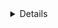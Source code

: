 <!-- <img align="left" src="https://komarev.com/ghpvc/?username=luyler&color=grey&style=plastic" /> -->


<details align="center"><img align="left" src="https://komarev.com/ghpvc/?username=luyler&color=grey&style=plastic" />
<p align="center">
  <a href="https://github.com/uathan">
    <img src="http://github-profile-summary-cards.vercel.app/api/cards/profile-details?username=uathan&theme=github_dark" />
  </a>
  <a href="https://github.com/uathan">
    <img src="https://github-readme-streak-stats.herokuapp.com/?user=uathan&hide_border=true&card_width=338&theme=github_dark" />
  </a>
  <a href="https://github.com/uathan">
    <img src="http://github-profile-summary-cards.vercel.app/api/cards/stats?username=uathan&theme=github_dark" />
</p>
</details>
